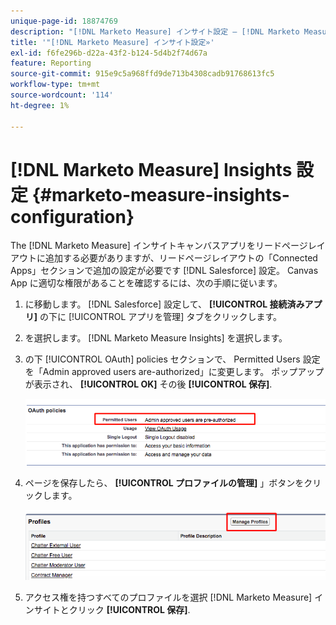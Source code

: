 ```yaml
---
unique-page-id: 18874769
description: "[!DNL Marketo Measure] インサイト設定 — [!DNL Marketo Measure]"
title: '"[!DNL Marketo Measure] インサイト設定»'
exl-id: f6fe296b-d22a-43f2-b124-5d4b2f74d67a
feature: Reporting
source-git-commit: 915e9c5a968ffd9de713b4308cadb91768613fc5
workflow-type: tm+mt
source-wordcount: '114'
ht-degree: 1%

---
```


# [!DNL Marketo Measure] Insights 設定 {#marketo-measure-insights-configuration}

The [!DNL Marketo Measure] インサイトキャンバスアプリをリードページレイアウトに追加する必要がありますが、リードページレイアウトの「Connected Apps」セクションで追加の設定が必要です [!DNL Salesforce] 設定。 Canvas App に適切な権限があることを確認するには、次の手順に従います。

1. に移動します。 [!DNL Salesforce] 設定して、 **[!UICONTROL 接続済みアプリ]** の下に [!UICONTROL アプリを管理] タブをクリックします。

1. を選択します。 [!DNL Marketo Measure Insights] を選択します。

1. の下 [!UICONTROL OAuth] policies セクションで、 Permitted Users 設定を「Admin approved users are-authorized」に変更します。 ポップアップが表示され、 **[!UICONTROL OK]** その後 **[!UICONTROL 保存]**.

   ![](assets/1-1.png)

1. ページを保存したら、 **[!UICONTROL プロファイルの管理]** 」ボタンをクリックします。

   ![](assets/2-1.png)

1. アクセス権を持つすべてのプロファイルを選択 [!DNL Marketo Measure] インサイトとクリック **[!UICONTROL 保存]**.
